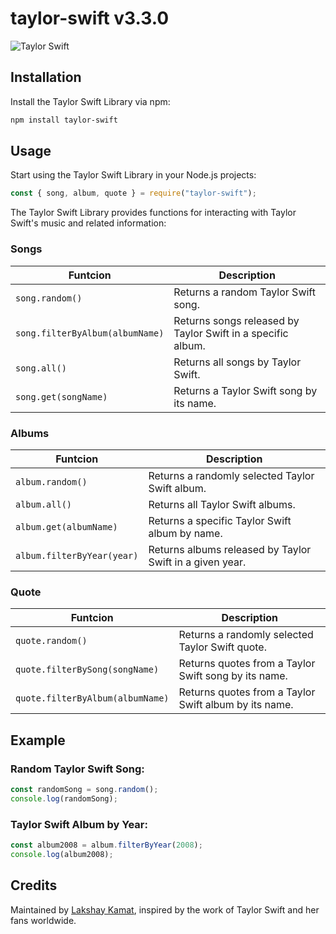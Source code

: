 # taylor-swift v3.3.0

![Taylor Swift](https://www.nme.com/wp-content/uploads/2023/06/taylor-swift-2000x1270-1-696x442.jpg)

## Installation

Install the Taylor Swift Library via npm:

```bash
npm install taylor-swift
```

## Usage

Start using the Taylor Swift Library in your Node.js projects:

```javascript
const { song, album, quote } = require("taylor-swift");
```

The Taylor Swift Library provides functions for interacting with Taylor Swift's music and related information:

### Songs

| **Funtcion**                    | **Description**                                             |
| ------------------------------- | ----------------------------------------------------------- |
| `song.random()`                 | Returns a random Taylor Swift song.                         |
| `song.filterByAlbum(albumName)` | Returns songs released by Taylor Swift in a specific album. |
| `song.all()`                    | Returns all songs by Taylor Swift.                          |
| `song.get(songName)`            | Returns a Taylor Swift song by its name.                    |

### Albums

| **Funtcion**               | **Description**                                          |
| -------------------------- | -------------------------------------------------------- |
| `album.random()`           | Returns a randomly selected Taylor Swift album.          |
| `album.all()`              | Returns all Taylor Swift albums.                         |
| `album.get(albumName)`     | Returns a specific Taylor Swift album by name.           |
| `album.filterByYear(year)` | Returns albums released by Taylor Swift in a given year. |

### Quote

| **Funtcion**                     | **Description**                                       |
| -------------------------------- | ----------------------------------------------------- |
| `quote.random()`                 | Returns a randomly selected Taylor Swift quote.       |
| `quote.filterBySong(songName)`   | Returns quotes from a Taylor Swift song by its name.  |
| `quote.filterByAlbum(albumName)` | Returns quotes from a Taylor Swift album by its name. |

## Example

### Random Taylor Swift Song:

```javascript
const randomSong = song.random();
console.log(randomSong);
```

### Taylor Swift Album by Year:

```javascript
const album2008 = album.filterByYear(2008);
console.log(album2008);
```

## Credits

Maintained by [Lakshay Kamat](https://github.com/lakshaykamat/), inspired by the work of Taylor Swift and her fans worldwide.
